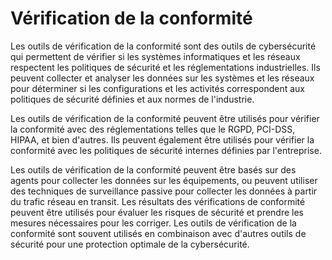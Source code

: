 # Vérification de la conformité

Les outils de vérification de la conformité sont des outils de cybersécurité qui permettent de vérifier si les systèmes informatiques et les réseaux respectent les politiques de sécurité et les réglementations industrielles. Ils peuvent collecter et analyser les données sur les systèmes et les réseaux pour déterminer si les configurations et les activités correspondent aux politiques de sécurité définies et aux normes de l'industrie.

Les outils de vérification de la conformité peuvent être utilisés pour vérifier la conformité avec des réglementations telles que le RGPD, PCI-DSS, HIPAA, et bien d'autres. Ils peuvent également être utilisés pour vérifier la conformité avec les politiques de sécurité internes définies par l'entreprise.

Les outils de vérification de la conformité peuvent être basés sur des agents pour collecter les données sur les équipements, ou peuvent utiliser des techniques de surveillance passive pour collecter les données à partir du trafic réseau en transit. Les résultats des vérifications de conformité peuvent être utilisés pour évaluer les risques de sécurité et prendre les mesures nécessaires pour les corriger. Les outils de vérification de la conformité sont souvent utilisés en combinaison avec d'autres outils de sécurité pour une protection optimale de la cybersécurité.
